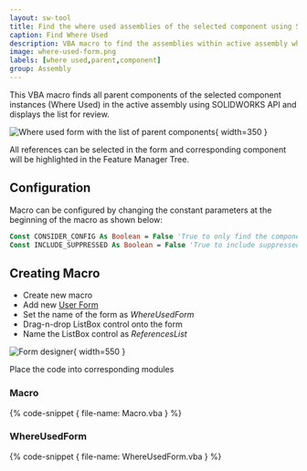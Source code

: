 ```yaml
---
layout: sw-tool
title: Find the where used assemblies of the selected component using SOLIDWORKS API
caption: Find Where Used
description: VBA macro to find the assemblies within active assembly which are using the selected component using SOLIDWORKS API
image: where-used-form.png
labels: [where used,parent,component]
group: Assembly
---
```

This VBA macro finds all parent components of the selected component instances (Where Used) in the active assembly using SOLIDWORKS API and displays the list for review.

![Where used form with the list of parent components](where-used-form.png){ width=350 }

All references can be selected in the form and corresponding component will be highlighted in the Feature Manager Tree.

## Configuration

Macro can be configured by changing the constant parameters at the beginning of the macro as shown below:

~~~ vb
Const CONSIDER_CONFIG As Boolean = False 'True to only find the component which have the same referenced configuration, False to find by model path only
Const INCLUDE_SUPPRESSED As Boolean = False 'True to include suppressed components in the search, False to not include
~~~

## Creating Macro

* Create new macro
* Add new [User Form](/visual-basic/user-forms/)
* Set the name of the form as *WhereUsedForm*
* Drag-n-drop ListBox control onto the form
* Name the ListBox control as *ReferencesList*

![Form designer](where-used-form-designer.png){ width=550 }

Place the code into corresponding modules

### Macro

{% code-snippet { file-name: Macro.vba } %}

### WhereUsedForm

{% code-snippet { file-name: WhereUsedForm.vba } %}
